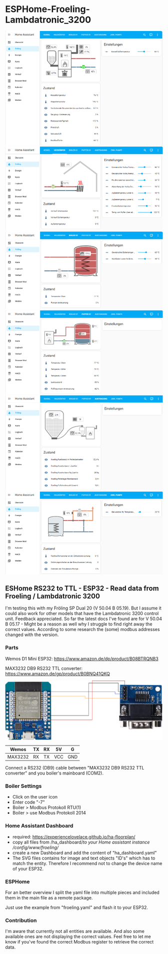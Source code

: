# ESPHome-Froeling-Lambdatronic_3200

![Dashboard - Kessel](docs/ha_dashboard_kessel.png)
![Dashboard - Heizkörper](docs/ha_dashboard_heizkoerper.png)
![Dashboard - Boiler 01](docs/ha_dashboard_boiler01.png)
![Dashboard - Puffer 01](docs/ha_dashboard_puffer01.png)
![Dashboard - Austragung](docs/ha_dashboard_austragung.png)
![Dashboard - Zirkulationspumpe](docs/ha_dashboard_zirk-pumpe.png)

## ESHome RS232 to TTL - ESP32 - Read data from Froeling / Lambdatronic 3200

I'm testing this with my Fröling SP Dual 20 (V 50.04 B 05.19). But I assume it could also work for other models that have the Lambdatronic 3200 control unit. Feedback appreciated.
So far the latest docs I've found are for V 50.04 B 05.17 - Might be a reason as well why I struggle to find right away the correct values. According to some research the (some) modbus addresses changed with the version.

### Parts
  
Wemos D1 Mini ESP32:
<https://www.amazon.de/dp/product/B08BTRQNB3>

MAX3232 DB9 RS232 TTL converter:
<https://www.amazon.de/gp/product/B0BNQ41QKQ>

![wiring diagram](docs/wemos-rs3232-ttl.png)
  
|  Wemos | TX  | RX  | 5V  | G  |
|---|---|---|---|---|
| MAX3232  | RX  |  TX |  VCC | GND  |

Connect a RS232 (DB9) cable between "MAX3232 DB9 RS232 TTL converter" and you boiler's mainboard (COM2).

### Boiler Settings

- Click on the user icon
- Enter code "-7"
- Boiler > Modbus Protokoll RTU(1)
- Boiler > use Modbus Protokoll 2014

### Home Assistant Dashboard

- required: <https://experiencelovelace.github.io/ha-floorplan/>
- copy all files from /ha_dashboard/*to your Home assistant instance /config/www/froeling/*
- create a new Dashboard and add the content of "ha_dashboard.yaml"
- The SVG files contains for image and text objects "ID's" which has to match the entity. Therefore I recommend not to change the device name of your ESP32.

### ESPHome

For an better overview I split the yaml file into multiple pieces and included them in the main file as a remote package.
  
Just use the example from "froeling.yaml" and flash it to your ESP32.

### Contribution
  
I'm aware that currently not all entities are available. And also some available ones are not displaying the correct values. Feel free to let me know if you've found the correct Modbus register to retrieve the correct data.
